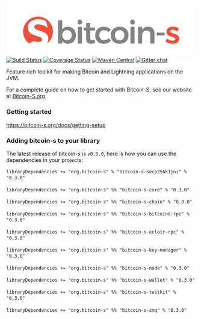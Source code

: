 ![Bitcoin-S logo](website/static/img/bitcoin-s-dark-logo.png)
[![Build Status](https://travis-ci.org/bitcoin-s/bitcoin-s.svg?branch=master)](https://travis-ci.org/bitcoin-s/bitcoin-s) [![Coverage Status](https://coveralls.io/repos/github/bitcoin-s/bitcoin-s/badge.svg?branch=master)](https://coveralls.io/github/bitcoin-s/bitcoin-s?branch=master) [![Maven Central](https://img.shields.io/badge/Maven%20Central-0.3.0-brightgreen.svg)](https://mvnrepository.com/artifact/org.bitcoin-s) [![Gitter chat](https://badges.gitter.im/gitterHQ/gitter.png)](https://gitter.im/bitcoin-s-core)

Feature rich toolkit for making Bitcoin and Lightning applications
on the JVM.

For a complete guide on how to get started with Bitcoin-S, see our website at
[Bitcoin-S.org](https://bitcoin-s.org)

### Getting started

https://bitcoin-s.org/docs/getting-setup

### Adding bitcoin-s to your library

The latest release of bitcoin-s is `v0.3.0`, here is how you can use the dependencies in your projects:

```
libraryDependencies += "org.bitcoin-s" % "bitcoin-s-secp256k1jni" % "0.3.0"

libraryDependencies += "org.bitcoin-s" %% "bitcoin-s-core" % "0.3.0"

libraryDependencies += "org.bitcoin-s" %% "bitcoin-s-chain" % "0.3.0"

libraryDependencies += "org.bitcoin-s" %% "bitcoin-s-bitcoind-rpc" % "0.3.0"

libraryDependencies += "org.bitcoin-s" %% "bitcoin-s-eclair-rpc" % "0.3.0"

libraryDependencies += "org.bitcoin-s" %% "bitcoin-s-key-manager" % "0.3.0"

libraryDependencies += "org.bitcoin-s" %% "bitcoin-s-node" % "0.3.0"

libraryDependencies += "org.bitcoin-s" %% "bitcoin-s-wallet" % "0.3.0"

libraryDependencies += "org.bitcoin-s" %% "bitcoin-s-testkit" % "0.3.0"

libraryDependencies += "org.bitcoin-s" %% "bitcoin-s-zmq" % "0.3.0"

```
